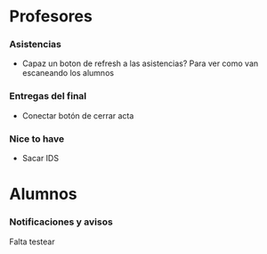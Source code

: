 # Profesores

### Asistencias
- Capaz un boton de refresh a las asistencias? Para ver como van escaneando los alumnos

### Entregas del final
- Conectar botón de cerrar acta

### Nice to have
- Sacar IDS

# Alumnos
### Notificaciones y avisos 
Falta testear
